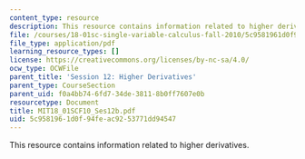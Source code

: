 ```yaml
---
content_type: resource
description: This resource contains information related to higher derivatives.
file: /courses/18-01sc-single-variable-calculus-fall-2010/5c9581961d0f94feac9253771dd94547_MIT18_01SCF10_Ses12b.pdf
file_type: application/pdf
learning_resource_types: []
license: https://creativecommons.org/licenses/by-nc-sa/4.0/
ocw_type: OCWFile
parent_title: 'Session 12: Higher Derivatives'
parent_type: CourseSection
parent_uid: f0a4bb74-6fd7-34de-3811-8b0ff7607e0b
resourcetype: Document
title: MIT18_01SCF10_Ses12b.pdf
uid: 5c958196-1d0f-94fe-ac92-53771dd94547
---
```

This resource contains information related to higher derivatives.